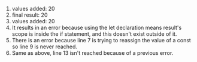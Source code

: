 1. values added: 20
2. final result: 20
3. values added: 20
4. It results in an error because using the let declaration means result's scope is inside the if statement, and this doesn't exist outside of it.
6. There is an error because line 7 is trying to reassign the value of a const so line 9 is never reached.
7. Same as above, line 13 isn't reached because of a previous error.